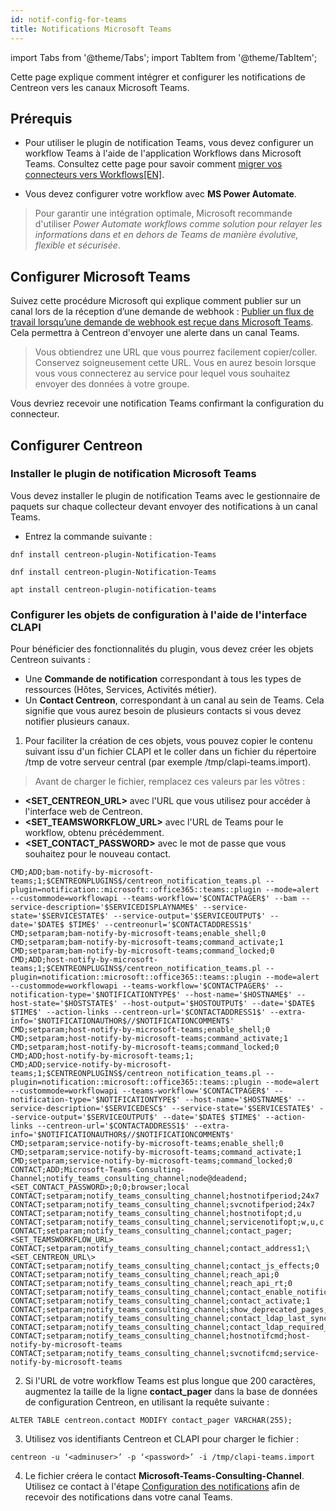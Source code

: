 ```yaml
---
id: notif-config-for-teams
title: Notifications Microsoft Teams
---
```


import Tabs from '@theme/Tabs';
import TabItem from '@theme/TabItem';

Cette page explique comment intégrer et configurer les notifications de Centreon vers les canaux Microsoft Teams.

## Prérequis

- Pour utiliser le plugin de notification Teams, vous devez configurer un workflow Teams à l'aide de l'application Workflows dans Microsoft Teams. 
Consultez cette page pour savoir comment [migrer vos connecteurs vers Workflows[EN]](https://devblogs.microsoft.com/microsoft365dev/retirement-of-office-365-connectors-within-microsoft-teams/).

- Vous devez configurer votre workflow avec **MS Power Automate**.

 > Pour garantir une intégration optimale, Microsoft recommande d'utiliser *Power Automate workflows comme solution pour relayer les informations dans et en dehors de Teams de manière évolutive, flexible et sécurisée*.

## Configurer Microsoft Teams

Suivez cette procédure Microsoft qui explique comment publier sur un canal lors de la réception d’une demande de webhook : [Publier un flux de travail lorsqu’une demande de webhook est reçue dans Microsoft Teams](https://support.microsoft.com/fr-fr/office/post-a-workflow-when-a-webhook-request-is-received-in-microsoft-teams-8ae491c7-0394-4861-ba59-055e33f75498#:~:text=You%20can%20post%20to%20a,a%20webhook%20request%20is%20received.&text=next%20to%20the%20channel%20or,that%20best%20suits%20your%20needs). Cela permettra à Centreon d'envoyer une alerte dans un canal Teams.

> Vous obtiendrez une URL que vous pourrez facilement copier/coller. Conservez soigneusement cette URL. Vous en aurez besoin lorsque vous vous connecterez au service pour lequel vous souhaitez envoyer des données à votre groupe.

Vous devriez recevoir une notification Teams confirmant la configuration du connecteur.

## Configurer Centreon

### Installer le plugin de notification Microsoft Teams

Vous devez installer le plugin de notification Teams avec le gestionnaire de paquets sur chaque collecteur devant envoyer des notifications à un canal Teams.

- Entrez la commande suivante :
 
 <Tabs groupId="sync">
 <TabItem value="Alma / RHEL / Oracle Linux 8" label="Alma / RHEL / Oracle Linux 8">
 
 ``` shell
 dnf install centreon-plugin-Notification-Teams
 ```
 
 </TabItem>
 <TabItem value="Alma / RHEL / Oracle Linux 9" label="Alma / RHEL / Oracle Linux 9">
 
 ``` shell
 dnf install centreon-plugin-Notification-Teams
 ```
 
 </TabItem>
 <TabItem value="Debian 12" label="Debian 12">
 
 ``` shell
 apt install centreon-plugin-notification-teams
 ```
 
 </TabItem>
 </Tabs>

### Configurer les objets de configuration à l'aide de l'interface CLAPI

Pour bénéficier des fonctionnalités du plugin, vous devez créer les objets Centreon suivants :
- Une **Commande de notification** correspondant à tous les types de ressources (Hôtes, Services, Activités métier). 
- Un **Contact Centreon**, correspondant à un canal au sein de Teams. Cela signifie que vous aurez besoin de plusieurs contacts si vous devez notifier plusieurs canaux. 

1. Pour faciliter la création de ces objets, vous pouvez copier le contenu suivant issu d'un fichier CLAPI et le coller dans un fichier du répertoire /tmp de votre serveur central (par exemple /tmp/clapi-teams.import).
 
 > Avant de charger le fichier, remplacez ces valeurs par les vôtres :
   - **\<SET_CENTREON_URL\>** avec l'URL que vous utilisez pour accéder à l'interface web de Centreon.
   - **\<SET_TEAMSWORKFLOW_URL\>** avec l'URL de Teams pour le workflow, obtenu précédemment.
   - **\<SET_CONTACT_PASSWORD\>** avec le mot de passe que vous souhaitez pour le nouveau contact.
 
 ``` shell
 CMD;ADD;bam-notify-by-microsoft-teams;1;$CENTREONPLUGINS$/centreon_notification_teams.pl --plugin=notification::microsoft::office365::teams::plugin --mode=alert --custommode=workflowapi --teams-workflow='$CONTACTPAGER$' --bam --service-description='$SERVICEDISPLAYNAME$' --service-state='$SERVICESTATE$' --service-output='$SERVICEOUTPUT$' --date='$DATE$ $TIME$' --centreonurl='$CONTACTADDRESS1$'
CMD;setparam;bam-notify-by-microsoft-teams;enable_shell;0
CMD;setparam;bam-notify-by-microsoft-teams;command_activate;1
CMD;setparam;bam-notify-by-microsoft-teams;command_locked;0
CMD;ADD;host-notify-by-microsoft-teams;1;$CENTREONPLUGINS$/centreon_notification_teams.pl --plugin=notification::microsoft::office365::teams::plugin --mode=alert --custommode=workflowapi --teams-workflow='$CONTACTPAGER$' --notification-type='$NOTIFICATIONTYPE$' --host-name='$HOSTNAME$' --host-state='$HOSTSTATE$' --host-output='$HOSTOUTPUT$' --date='$DATE$ $TIME$' --action-links --centreon-url='$CONTACTADDRESS1$' --extra-info='$NOTIFICATIONAUTHOR$//$NOTIFICATIONCOMMENT$'
CMD;setparam;host-notify-by-microsoft-teams;enable_shell;0
CMD;setparam;host-notify-by-microsoft-teams;command_activate;1
CMD;setparam;host-notify-by-microsoft-teams;command_locked;0
CMD;ADD;host-notify-by-microsoft-teams;1;
CMD;ADD;service-notify-by-microsoft-teams;1;$CENTREONPLUGINS$/centreon_notification_teams.pl --plugin=notification::microsoft::office365::teams::plugin --mode=alert --custommode=workflowapi --teams-workflow='$CONTACTPAGER$' --notification-type='$NOTIFICATIONTYPE$' --host-name='$HOSTNAME$' --service-description='$SERVICEDESC$' --service-state='$SERVICESTATE$' --service-output='$SERVICEOUTPUT$' --date='$DATE$ $TIME$' --action-links --centreon-url='$CONTACTADDRESS1$' --extra-info='$NOTIFICATIONAUTHOR$//$NOTIFICATIONCOMMENT$'
CMD;setparam;service-notify-by-microsoft-teams;enable_shell;0
CMD;setparam;service-notify-by-microsoft-teams;command_activate;1
CMD;setparam;service-notify-by-microsoft-teams;command_locked;0
CONTACT;ADD;Microsoft-Teams-Consulting-Channel;notify_teams_consulting_channel;node@deadend;<SET_CONTACT_PASSWORD>;0;0;browser;local
CONTACT;setparam;notify_teams_consulting_channel;hostnotifperiod;24x7
CONTACT;setparam;notify_teams_consulting_channel;svcnotifperiod;24x7
CONTACT;setparam;notify_teams_consulting_channel;hostnotifopt;d,u
CONTACT;setparam;notify_teams_consulting_channel;servicenotifopt;w,u,c
CONTACT;setparam;notify_teams_consulting_channel;contact_pager;<SET_TEAMSWORKFLOW_URL>
CONTACT;setparam;notify_teams_consulting_channel;contact_address1;\<SET_CENTREON_URL\>
CONTACT;setparam;notify_teams_consulting_channel;contact_js_effects;0
CONTACT;setparam;notify_teams_consulting_channel;reach_api;0
CONTACT;setparam;notify_teams_consulting_channel;reach_api_rt;0
CONTACT;setparam;notify_teams_consulting_channel;contact_enable_notifications;1
CONTACT;setparam;notify_teams_consulting_channel;contact_activate;1
CONTACT;setparam;notify_teams_consulting_channel;show_deprecated_pages;0
CONTACT;setparam;notify_teams_consulting_channel;contact_ldap_last_sync;0
CONTACT;setparam;notify_teams_consulting_channel;contact_ldap_required_sync;0
CONTACT;setparam;notify_teams_consulting_channel;hostnotifcmd;host-notify-by-microsoft-teams
CONTACT;setparam;notify_teams_consulting_channel;svcnotifcmd;service-notify-by-microsoft-teams
 ```

2. Si l'URL de votre workflow Teams est plus longue que 200 caractères, augmentez la taille de la ligne **contact_pager** dans la base de données de configuration Centreon, en utilisant la requête suivante :
 ``` shell
 ALTER TABLE centreon.contact MODIFY contact_pager VARCHAR(255);
 ```

3. Utilisez vos identifiants Centreon et CLAPI pour charger le fichier :
 ``` shell
 centreon -u ‘<adminuser>’ -p ‘<password>’ -i /tmp/clapi-teams.import
 ```

4. Le fichier créera le contact **Microsoft-Teams-Consulting-Channel**. Utilisez ce contact à l'étape [Configuration des notifications](../alerts-notifications/notif-configuration.md) afin de recevoir des notifications dans votre canal Teams.
